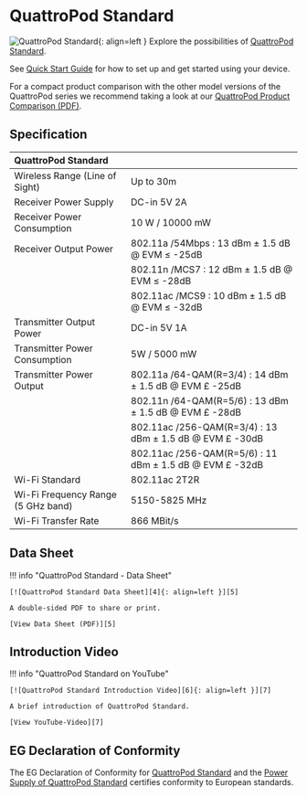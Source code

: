 # QuattroPod Standard 

![QuattroPod Standard][1]{: align=left } Explore the possibilities of [QuattroPod Standard][2]. 

See [Quick Start Guide](quickstart.md) for how to set up and get started using your device.

For a compact product comparison with the other model versions of the QuattroPod series we recommend taking a look at our [QuattroPod Product Comparison (PDF)][3].

  [1]: /assets/img/quattropod.standard.png
  [2]: https://www.quattropod.eu/standard.php
  [3]: https://download.stueber.de/doc/en/quattropod/quattropod.productcomparison.en.pdf

## Specification

| QuattroPod Standard | |
| :---- | :---- |
| Wireless Range (Line of Sight) | Up to 30m |
| Receiver Power Supply | DC-in 5V 2A |
| Receiver Power Consumption | 10 W / 10000 mW |
| Receiver Output Power | 802.11a /54Mbps : 13 dBm ± 1.5 dB @ EVM ≤ -25dB |
|  | 802.11n /MCS7 : 12 dBm ± 1.5 dB @ EVM ≤ -28dB |
|  | 802.11ac /MCS9 : 10 dBm ± 1.5 dB @ EVM ≤ -32dB |
| Transmitter Output Power | DC-in 5V 1A |
| Transmitter Power Consumption | 5W / 5000 mW |
| Transmitter Power Output | 802.11a /64-QAM(R=3/4) : 14 dBm ± 1.5 dB @ EVM £ -25dB |
|  | 802.11n /64-QAM(R=5/6) : 13 dBm ± 1.5 dB @ EVM £ -28dB |
|  | 802.11ac /256-QAM(R=3/4) : 13 dBm ± 1.5 dB @ EVM £ -30dB |
|  | 802.11ac /256-QAM(R=5/6) : 11 dBm ± 1.5 dB @ EVM £ -32dB |
| Wi-Fi Standard | 802.11ac 2T2R | 
| Wi-Fi Frequency Range (5 GHz band) |  5150-5825 MHz |
| Wi-Fi Transfer Rate |  866 MBit/s |

## Data Sheet

!!! info "QuattroPod Standard - Data Sheet"

    [![QuattroPod Standard Data Sheet][4]{: align=left }][5]
	
	A double-sided PDF to share or print.
	
	[View Data Sheet (PDF)][5]

  [4]: /assets/img/quattropod.brochure.de.png
  [5]: https://download.stueber.de/doc/en/quattropod/quattropod.brochure.en.pdf


## Introduction Video

!!! info "QuattroPod Standard on YouTube"

    [![QuattroPod Standard Introduction Video][6]{: align=left }][7]
	
	A brief introduction of QuattroPod Standard.
	
	[View YouTube-Video][7]

  [6]: /assets/img/quattropod.video.png
  [7]: https://youtu.be/CWuZTV7L8-I
  
## EG Declaration of Conformity

The EG Declaration of Conformity for [QuattroPod Standard][8] and the [Power Supply of QuattroPod Standard][9] certifies conformity to European standards.

[8]: https://download.stueber.de/doc/de/quattropod/quattropod.konformitaetserklaerung.pdf

[9]: https://download.stueber.de/doc/de/quattropod/netzteil.konformitaetserklaerung.pdf

